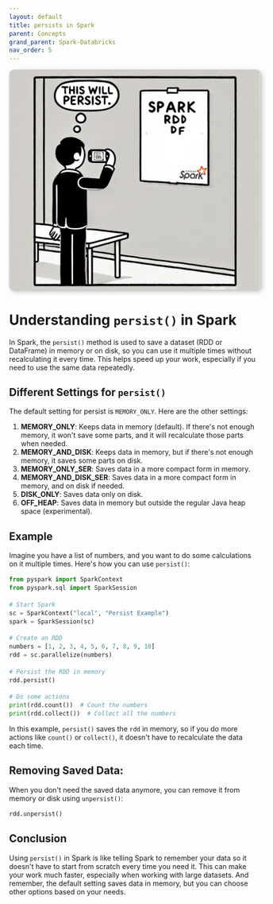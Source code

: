 ```yaml
---
layout: default
title: persists in Spark
parent: Concepts
grand_parent: Spark-Databricks
nav_order: 5
---
```


<img src="images/custom-image-2024-07-09-19-28-59.png" alt="Warehouse Directory" style="border: 2px solid #ccc; box-shadow: 3px 3px 8px rgba(0, 0, 0, 0.2); border-radius: 10px;">

# Understanding `persist()` in Spark

In Spark, the `persist()` method is used to save a dataset (RDD or DataFrame) in memory or on disk, so you can use it multiple times without recalculating it every time. This helps speed up your work, especially if you need to use the same data repeatedly.

## Different Settings for `persist()`

The default setting for persist is  `MEMORY_ONLY`. Here are the other settings:

1. **MEMORY_ONLY**: Keeps data in memory (default). If there's not enough memory, it won't save some parts, and it will recalculate those parts when needed.
2. **MEMORY_AND_DISK**: Keeps data in memory, but if there's not enough memory, it saves some parts on disk.
3. **MEMORY_ONLY_SER**: Saves data in a more compact form in memory.
4. **MEMORY_AND_DISK_SER**: Saves data in a more compact form in memory, and on disk if needed.
5. **DISK_ONLY**: Saves data only on disk.
6. **OFF_HEAP**: Saves data in memory but outside the regular Java heap space (experimental).

## Example

Imagine you have a list of numbers, and you want to do some calculations on it multiple times. Here's how you can use `persist()`:

```python
from pyspark import SparkContext
from pyspark.sql import SparkSession

# Start Spark
sc = SparkContext("local", "Persist Example")
spark = SparkSession(sc)

# Create an RDD
numbers = [1, 2, 3, 4, 5, 6, 7, 8, 9, 10]
rdd = sc.parallelize(numbers)

# Persist the RDD in memory
rdd.persist()

# Do some actions
print(rdd.count())  # Count the numbers
print(rdd.collect())  # Collect all the numbers
```

In this example, `persist()` saves the `rdd` in memory, so if you do more actions like `count()` or `collect()`, it doesn't have to recalculate the data each time.

## Removing Saved Data:

When you don't need the saved data anymore, you can remove it from memory or disk using `unpersist()`:

```python
rdd.unpersist()
```

## Conclusion

Using `persist()` in Spark is like telling Spark to remember your data so it doesn't have to start from scratch every time you need it. This can make your work much faster, especially when working with large datasets. And remember, the default setting saves data in memory, but you can choose other options based on your needs.